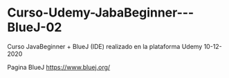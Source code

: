 # Curso-Udemy-JabaBeginner---BlueJ-02
 Curso JavaBeginner + BlueJ (IDE) realizado en la plataforma Udemy 10-12-2020

Pagina BlueJ
https://www.bluej.org/
